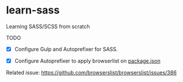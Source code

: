# learn-sass

Learning SASS/SCSS from scratch 

TODO

- [x] Configure Gulp and Autoprefixer for SASS.

- [x] Configure Autoprefixer to apply browserlist on [package.json](./package.json)

Related issue: https://github.com/browserslist/browserslist/issues/386
